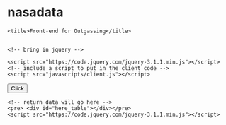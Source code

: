# nasadata


<html lang="en">
  <head>
    <!-- Required meta tags -->
    <meta charset="utf-8">
    <meta name="viewport" content="width=device-width, initial-scale=1, shrink-to-fit=no">




    <title>Front-end for Outgassing</title>


    <!-- bring in jquery -->

    <script src="https://code.jquery.com/jquery-3.1.1.min.js"></script>
    <!-- include a script to put in the client code -->
    <script src="javascripts/client.js"></script>

  </head>
  <body >
    <!-- Drastically reduce the clutter in the jekyll generated static site for purposes of seeing the return data! -->
  <button id="foo">Click</button>


    <!-- return data will go here -->
    <pre> <div id="here_table"></div></pre>
    <script src="https://code.jquery.com/jquery-3.1.1.min.js"></script> 
  </body>
</html>
